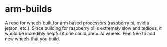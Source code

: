 # arm-builds
A repo for wheels built for arm based processors (raspberry pi, nvidia jetson, etc.). Since building for raspberry pi is extremely slow and tedious, it would be incredibly helpful if one could prebuild wheels. Feel free to add new wheels that you build.
